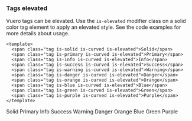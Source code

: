 ### Tags elevated

Vuero tags can be elevated. Use the `is-elevated` modifier class on a
solid color tag element to apply an elevated style.
See the code examples for more details about usage.

<!--code-->

```vue
<template>
  <span class="tag is-solid is-curved is-elevated">Solid</span>
  <span class="tag is-primary is-curved is-elevated">Primary</span>
  <span class="tag is-info is-curved is-elevated">Info</span>
  <span class="tag is-success is-curved is-elevated">Success</span>
  <span class="tag is-warning is-curved is-elevated">Warning</span>
  <span class="tag is-danger is-curved is-elevated">Danger</span>
  <span class="tag is-orange is-curved is-elevated">Orange</span>
  <span class="tag is-blue is-curved is-elevated">Blue</span>
  <span class="tag is-green is-curved is-elevated">Green</span>
  <span class="tag is-purple is-curved is-elevated">Purple</span>
</template>
```

<!--/code-->

<!--example-->

<div class="field">
    <div class="control tags">
        <span class="tag is-solid is-curved is-elevated">Solid</span>
        <span class="tag is-primary is-curved is-elevated">Primary</span>
        <span class="tag is-info is-curved is-elevated">Info</span>
        <span class="tag is-success is-curved is-elevated">Success</span>
        <span class="tag is-warning is-curved is-elevated">Warning</span>
        <span class="tag is-danger is-curved is-elevated">Danger</span>
        <span class="tag is-orange is-curved is-elevated">Orange</span>
        <span class="tag is-blue is-curved is-elevated">Blue</span>
        <span class="tag is-green is-curved is-elevated">Green</span>
        <span class="tag is-purple is-curved is-elevated">Purple</span>
    </div>
</div>

<!--/example-->
